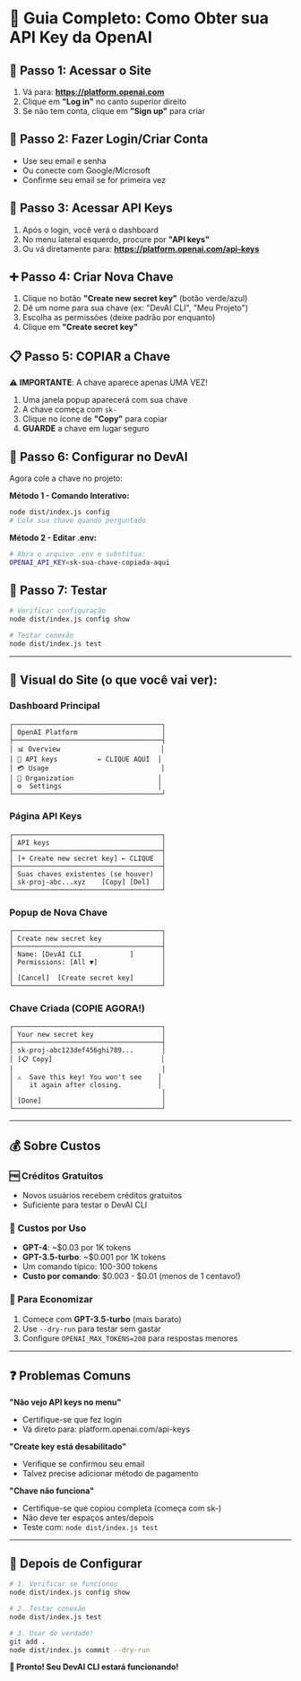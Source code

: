 # 🔑 Guia Completo: Como Obter sua API Key da OpenAI

## 📍 Passo 1: Acessar o Site
1. Vá para: **https://platform.openai.com**
2. Clique em **"Log in"** no canto superior direito
3. Se não tem conta, clique em **"Sign up"** para criar

## 👤 Passo 2: Fazer Login/Criar Conta
- Use seu email e senha
- Ou conecte com Google/Microsoft
- Confirme seu email se for primeira vez

## 🔑 Passo 3: Acessar API Keys
1. Após o login, você verá o dashboard
2. No menu lateral esquerdo, procure por **"API keys"** 
3. Ou vá diretamente para: **https://platform.openai.com/api-keys**

## ➕ Passo 4: Criar Nova Chave
1. Clique no botão **"Create new secret key"** (botão verde/azul)
2. Dê um nome para sua chave (ex: "DevAI CLI", "Meu Projeto")
3. Escolha as permissões (deixe padrão por enquanto)
4. Clique em **"Create secret key"**

## 📋 Passo 5: COPIAR a Chave
⚠️ **IMPORTANTE**: A chave aparece apenas UMA VEZ!

1. Uma janela popup aparecerá com sua chave
2. A chave começa com `sk-`
3. Clique no ícone de **"Copy"** para copiar
4. **GUARDE** a chave em lugar seguro

## 🔧 Passo 6: Configurar no DevAI
Agora cole a chave no projeto:

**Método 1 - Comando Interativo:**
```bash
node dist/index.js config
# Cole sua chave quando perguntado
```

**Método 2 - Editar .env:**
```bash
# Abra o arquivo .env e substitua:
OPENAI_API_KEY=sk-sua-chave-copiada-aqui
```

## 🧪 Passo 7: Testar
```bash
# Verificar configuração
node dist/index.js config show

# Testar conexão
node dist/index.js test
```

---

## 🎯 Visual do Site (o que você vai ver):

### Dashboard Principal
```
┌─────────────────────────────────────┐
│ OpenAI Platform                     │
├─────────────────────────────────────┤
│ 📊 Overview                         │
│ 🔑 API keys          ← CLIQUE AQUI  │
│ 💳 Usage                            │
│ 🏢 Organization                     │
│ ⚙️  Settings                        │
└─────────────────────────────────────┘
```

### Página API Keys
```
┌─────────────────────────────────────┐
│ API keys                            │
├─────────────────────────────────────┤
│ [+ Create new secret key] ← CLIQUE  │
├─────────────────────────────────────┤
│ Suas chaves existentes (se houver)  │
│ sk-proj-abc...xyz    [Copy] [Del]   │
└─────────────────────────────────────┘
```

### Popup de Nova Chave
```
┌─────────────────────────────────────┐
│ Create new secret key               │
├─────────────────────────────────────┤
│ Name: [DevAI CLI            ]       │
│ Permissions: [All ▼]                │
│                                     │
│ [Cancel]  [Create secret key]       │
└─────────────────────────────────────┘
```

### Chave Criada (COPIE AGORA!)
```
┌─────────────────────────────────────┐
│ Your new secret key                 │
├─────────────────────────────────────┤
│ sk-proj-abc123def456ghi789...       │
│ [📋 Copy]                           │
│                                     │
│ ⚠️  Save this key! You won't see    │
│    it again after closing.         │
│                                     │
│ [Done]                              │
└─────────────────────────────────────┘
```

---

## 💰 Sobre Custos

### 🆓 Créditos Gratuitos
- Novos usuários recebem créditos gratuitos
- Suficiente para testar o DevAI CLI

### 💸 Custos por Uso
- **GPT-4**: ~$0.03 por 1K tokens
- **GPT-3.5-turbo**: ~$0.001 por 1K tokens
- Um comando típico: 100-300 tokens
- **Custo por comando**: $0.003 - $0.01 (menos de 1 centavo!)

### 🎯 Para Economizar
1. Comece com **GPT-3.5-turbo** (mais barato)
2. Use `--dry-run` para testar sem gastar
3. Configure `OPENAI_MAX_TOKENS=200` para respostas menores

---

## ❓ Problemas Comuns

**"Não vejo API keys no menu"**
- Certifique-se que fez login
- Vá direto para: platform.openai.com/api-keys

**"Create key está desabilitado"**
- Verifique se confirmou seu email
- Talvez precise adicionar método de pagamento

**"Chave não funciona"**
- Certifique-se que copiou completa (começa com sk-)
- Não deve ter espaços antes/depois
- Teste com: `node dist/index.js test`

---

## 🚀 Depois de Configurar

```bash
# 1. Verificar se funcionou
node dist/index.js config show

# 2. Testar conexão
node dist/index.js test

# 3. Usar de verdade!
git add .
node dist/index.js commit --dry-run
```

**🎉 Pronto! Seu DevAI CLI estará funcionando!**